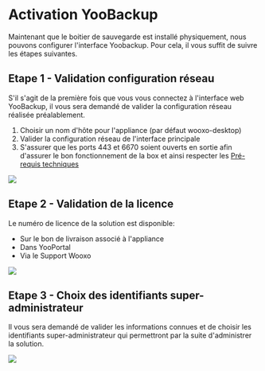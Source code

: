 # Activation YooBackup

Maintenant que le boitier de sauvegarde est installé physiquement, nous pouvons configurer l'interface Yoobackup. Pour cela, il vous suffit de suivre les étapes suivantes.

## Etape 1 - Validation configuration réseau

S'il s'agit de la première fois que vous vous connectez à l'interface web YooBackup, il vous sera demandé de valider la configuration réseau réalisée préalablement.

1. Choisir un nom d'hôte pour l'appliance \(par défaut wooxo-desktop\)
2. Valider la configuration réseau de l'interface principale
3. S'assurer que les ports 443 et 6670 soient ouverts en sortie afin d'assurer le bon fonctionnement de la box et ainsi respecter les [Pré-requis techniques](pre-requis-techniques-1.md#pre-requis-reseau)

![](https://blobscdn.gitbook.com/v0/b/gitbook-28427.appspot.com/o/assets%2F-LE_YoCYu46hn1xUf8H8%2F-LFN4rD7HgCpIQOXoUaw%2F-LFN4rozcB557oEhio6z%2Fimage.png?alt=media&token=cfca4614-9653-4ea6-99bb-ad17623c1eab)

## Etape 2 - Validation de la licence

Le numéro de licence de la solution est disponible:

* Sur le bon de livraison associé à l'appliance
* Dans YooPortal
* Via le Support Wooxo

![](https://blobscdn.gitbook.com/v0/b/gitbook-28427.appspot.com/o/assets%2F-LE_YoCYu46hn1xUf8H8%2F-LFNPHA9RNbElkHTsnXC%2F-LFNQOjnyZ40l9sa8XXr%2FNum%C3%A9ro%20de%20licence.PNG?alt=media&token=44389418-f448-4e3e-bfe9-608c782031a3)

## Etape 3 - Choix des identifiants super-administrateur

Il vous sera demandé de valider les informations connues et de choisir les identifiants super-administrateur qui permettront par la suite d'administrer la solution.

![](https://blobscdn.gitbook.com/v0/b/gitbook-28427.appspot.com/o/assets%2F-LE_YoCYu46hn1xUf8H8%2F-LFNQlXX-uPo38qaHBdo%2F-LFNRmd42lpYwREYoCou%2FInfo%20compl%C3%A9mentaires.PNG?alt=media&token=961b4f1b-dad3-4590-816e-daa1e97a500c)

